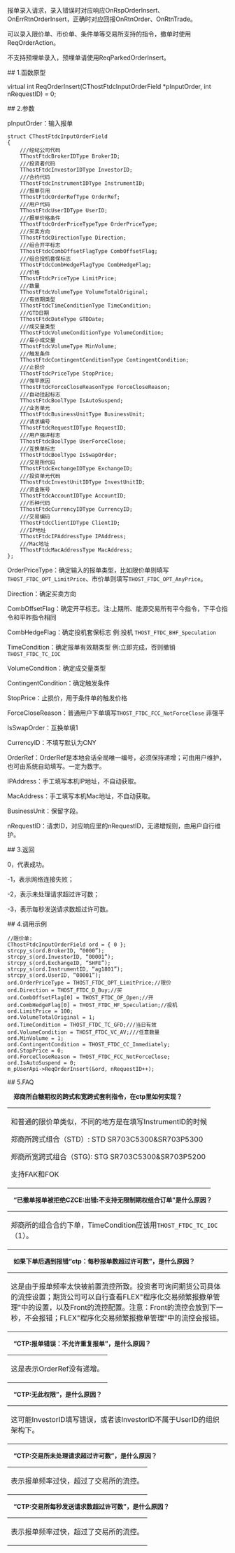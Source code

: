 <p>报单录入请求，录入错误时对应响应OnRspOrderInsert、OnErrRtnOrderInsert，正确时对应回报OnRtnOrder、OnRtnTrade。</p>
<p>可以录入限价单、市价单、条件单等交易所支持的指令，撤单时使用ReqOrderAction。</p>
<p>不支持预埋单录入，预埋单请使用ReqParkedOrderInsert。</p>
<span class="anchor" id="8d1b7a3c-a9ae-4917-a29b-b3b63f8479fa"></span>
## 1.函数原型
<p>virtual int ReqOrderInsert(CThostFtdcInputOrderField *pInputOrder, int nRequestID) = 0;</p>
<span class="anchor" id="6ba011b1-4b19-46a0-bbba-f7d1b2a20fdb"></span>
## 2.参数
<p>pInputOrder：输入报单</p>
<pre><code>struct CThostFtdcInputOrderField
{
    ///经纪公司代码
    TThostFtdcBrokerIDType BrokerID;
    ///投资者代码
    TThostFtdcInvestorIDType InvestorID;
    ///合约代码
    TThostFtdcInstrumentIDType InstrumentID;
    ///报单引用
    TThostFtdcOrderRefType OrderRef;
    ///用户代码
    TThostFtdcUserIDType UserID;
    ///报单价格条件
    TThostFtdcOrderPriceTypeType OrderPriceType;
    ///买卖方向
    TThostFtdcDirectionType Direction;
    ///组合开平标志
    TThostFtdcCombOffsetFlagType CombOffsetFlag;
    ///组合投机套保标志
    TThostFtdcCombHedgeFlagType CombHedgeFlag;
    ///价格
    TThostFtdcPriceType LimitPrice;
    ///数量
    TThostFtdcVolumeType VolumeTotalOriginal;
    ///有效期类型
    TThostFtdcTimeConditionType TimeCondition;
    ///GTD日期
    TThostFtdcDateType GTDDate;
    ///成交量类型
    TThostFtdcVolumeConditionType VolumeCondition;
    ///最小成交量
    TThostFtdcVolumeType MinVolume;
    ///触发条件
    TThostFtdcContingentConditionType ContingentCondition;
    ///止损价
    TThostFtdcPriceType StopPrice;
    ///强平原因
    TThostFtdcForceCloseReasonType ForceCloseReason;
    ///自动挂起标志
    TThostFtdcBoolType IsAutoSuspend;
    ///业务单元
    TThostFtdcBusinessUnitType BusinessUnit;
    ///请求编号
    TThostFtdcRequestIDType RequestID;
    ///用户强评标志
    TThostFtdcBoolType UserForceClose;
    ///互换单标志
    TThostFtdcBoolType IsSwapOrder;
    ///交易所代码
    TThostFtdcExchangeIDType ExchangeID;
    ///投资单元代码
    TThostFtdcInvestUnitIDType InvestUnitID;
    ///资金账号
    TThostFtdcAccountIDType AccountID;
    ///币种代码
    TThostFtdcCurrencyIDType CurrencyID;
    ///交易编码
    TThostFtdcClientIDType ClientID;
    ///IP地址
    TThostFtdcIPAddressType IPAddress;
    ///Mac地址
    TThostFtdcMacAddressType MacAddress;
};
</code></pre>
<p>OrderPriceType：确定输入的报单类型，比如限价单则填写<code>THOST_FTDC_OPT_LimitPrice</code>、市价单则填写<code>THOST_FTDC_OPT_AnyPrice</code>。</p>
<p>Direction：确定买卖方向</p>
<p>CombOffsetFlag：确定开平标志。注:上期所、能源交易所有平今指令，下平仓指令和平昨指令相同</p>
<p>CombHedgeFlag：确定投机套保标志 例:投机 <code>THOST_FTDC_BHF_Speculation</code></p>
<p>TimeCondition：确定报单有效期类型 例:立即完成，否则撤销 <code>THOST_FTDC_TC_IOC</code></p>
<p>VolumeCondition：确定成交量类型</p>
<p>ContingentCondition：确定触发条件</p>
<p>StopPrice：止损价，用于条件单的触发价格</p>
<p>ForceCloseReason：普通用户下单填写<code>THOST_FTDC_FCC_NotForceClose</code> 非强平</p>
<p>IsSwapOrder：互换单填1</p>
<p>CurrencyID：不填写默认为CNY</p>
<p>OrderRef：OrderRef是本地会话全局唯一编号，必须保持递增；可由用户维护，也可由系统自动填写。一定为数字。</p>
<p>IPAddress：手工填写本机IP地址，不自动获取。</p>
<p>MacAddress：手工填写本机Mac地址，不自动获取。</p>
<p>BusinessUnit：保留字段。</p>
<p>nRequestID：请求ID，对应响应里的nRequestID，无递增规则，由用户自行维护。</p>
<span class="anchor" id="b69055cc-b32c-42a1-8211-79b8cceec88e"></span>
## 3.返回
<p>0，代表成功。</p>
<p>-1，表示网络连接失败；</p>
<p>-2，表示未处理请求超过许可数；</p>
<p>-3，表示每秒发送请求数超过许可数。</p>
<span class="anchor" id="9801188f-97c1-46e1-b88a-3dac54d3d434"></span>
## 4.调用示例
<pre><code>//限价单:
CThostFtdcInputOrderField ord = { 0 };
strcpy_s(ord.BrokerID, “0000”);
strcpy_s(ord.InvestorID, “00001”); 
strcpy_s(ord.ExchangeID, “SHFE”);
strcpy_s(ord.InstrumentID, “ag1801”);
strcpy_s(ord.UserID, “00001”);
ord.OrderPriceType = THOST_FTDC_OPT_LimitPrice;//限价
ord.Direction = THOST_FTDC_D_Buy;//买
ord.CombOffsetFlag[0] = THOST_FTDC_OF_Open;//开
ord.CombHedgeFlag[0] = THOST_FTDC_HF_Speculation;//投机
ord.LimitPrice = 100;
ord.VolumeTotalOriginal = 1;
ord.TimeCondition = THOST_FTDC_TC_GFD;///当日有效
ord.VolumeCondition = THOST_FTDC_VC_AV;///任意数量
ord.MinVolume = 1;
ord.ContingentCondition = THOST_FTDC_CC_Immediately;
ord.StopPrice = 0;
ord.ForceCloseReason = THOST_FTDC_FCC_NotForceClose;
ord.IsAutoSuspend = 0;
m_pUserApi-&gt;ReqOrderInsert(&amp;ord, nRequestID++);
</code></pre>
<span class="anchor" id="b8151962-22a2-4a60-bfc9-d08a7b33ee5c"></span>
## 5.FAQ
<p><div class="region_i" id=""><p class="region_header" id="region_header_1" style="padding-left: 1em;font-weight : bold;text-indent: 0px;text-align: left;">郑商所白糖期权的跨式和宽跨式套利指令，在ctp里如何实现？</p><div class="region_panel" id="region_panel_1" style="display:block;"><table><tr><td>
<p>和普通的限价单类似，不同的地方是在填写InstrumentID的时候</p>
<p>郑商所跨式组合（STD）: STD SR703C5300&amp;SR703P5300</p>
<p>郑商所宽跨式组合（STG): STG SR703C5300&amp;SR703P5200</p>
<p>支持FAK和FOK</p>
</td></tr></table>
</div><p class="region_tail" id="region_tail_1" style="border-top-color:transparent;border-bottom-width:0;"></p></div></p>
<p><div class="region_i" id=""><p class="region_header" id="region_header_2" style="padding-left: 1em;font-weight : bold;text-indent: 0px;text-align: left;">“已撤单报单被拒绝CZCE:出错:不支持无限制期权组合订单”是什么原因？</p><div class="region_panel" id="region_panel_2" style="display:block;"><table><tr><td>
<p>郑商所的组合合约下单，TimeCondition应该用<code>THOST_FTDC_TC_IOC</code>（1）。</p>
</td></tr></table>
</div><p class="region_tail" id="region_tail_2" style="border-top-color:transparent;border-bottom-width:0;"></p></div></p>
<p><div class="region_i" id=""><p class="region_header" id="region_header_3" style="padding-left: 1em;font-weight : bold;text-indent: 0px;text-align: left;">如果下单后遇到报错“ctp：每秒报单数超过许可数”，是什么原因？</p><div class="region_panel" id="region_panel_3" style="display:block;"><table><tr><td>
<p>这是由于报单频率太快被前置流控所致。投资者可询问期货公司具体的流控设置；期货公司可以自行查看FLEX"程序化交易频繁报撤单管理"中的设置，以及Front的流控配置。注意：Front的流控会放到下一秒，不会报错；FLEX"程序化交易频繁报撤单管理"中的流控会报错。</p>
</td></tr></table>
</div><p class="region_tail" id="region_tail_3" style="border-top-color:transparent;border-bottom-width:0;"></p></div></p>
<p><div class="region_i" id=""><p class="region_header" id="region_header_4" style="padding-left: 1em;font-weight : bold;text-indent: 0px;text-align: left;">“CTP:报单错误：不允许重复报单”，是什么原因？</p><div class="region_panel" id="region_panel_4" style="display:block;"><table><tr><td>
<p>这是表示OrderRef没有递增。</p>
</td></tr></table>
</div><p class="region_tail" id="region_tail_4" style="border-top-color:transparent;border-bottom-width:0;"></p></div></p>
<p><div class="region_i" id=""><p class="region_header" id="region_header_5" style="padding-left: 1em;font-weight : bold;text-indent: 0px;text-align: left;">“CTP:无此权限”，是什么原因？</p><div class="region_panel" id="region_panel_5" style="display:block;"><table><tr><td>
<p>这可能InvestorID填写错误，或者该InvestorID不属于UserID的组织架构下。</p>
</td></tr></table>
</div><p class="region_tail" id="region_tail_5" style="border-top-color:transparent;border-bottom-width:0;"></p></div></p>
<p><div class="region_i" id=""><p class="region_header" id="region_header_6" style="padding-left: 1em;font-weight : bold;text-indent: 0px;text-align: left;">“CTP:交易所未处理请求超过许可数”，是什么原因？</p><div class="region_panel" id="region_panel_6" style="display:block;"><table><tr><td>
<p>表示报单频率过快，超过了交易所的流控。</p>
</td></tr></table>
</div><p class="region_tail" id="region_tail_6" style="border-top-color:transparent;border-bottom-width:0;"></p></div></p>
<p><div class="region_i" id=""><p class="region_header" id="region_header_7" style="padding-left: 1em;font-weight : bold;text-indent: 0px;text-align: left;">“CTP:交易所每秒发送请求数超过许可数”，是什么原因？</p><div class="region_panel" id="region_panel_7" style="display:block;"><table><tr><td>
<p>表示报单频率过快，超过了交易所的流控。</p>
</td></tr></table>
</div><p class="region_tail" id="region_tail_7" style="border-top-color:transparent;border-bottom-width:0;"></p></div></p>
